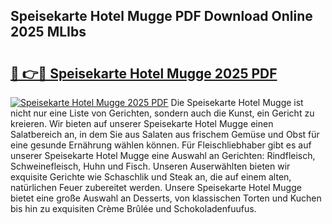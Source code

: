 ## Speisekarte Hotel Mugge PDF Download Online 2025 MLIbs

# <h2><a href="http://gcd7rui.nevu.top/?p=Speisekarte+Hotel+Mugge">🔗 👉🔴 Speisekarte Hotel Mugge 2025 PDF</a></h2>

[![Speisekarte Hotel Mugge 2025 PDF](https://i.imgur.com/dBaPXMq.png)](http://gcd7rui.nevu.top/?p=Speisekarte+Hotel+Mugge)
Die Speisekarte Hotel Mugge ist nicht nur eine Liste von Gerichten, sondern auch die Kunst, ein Gericht zu kreieren. Wir bieten auf unserer Speisekarte Hotel Mugge einen Salatbereich an, in dem Sie aus Salaten aus frischem Gemüse und Obst für eine gesunde Ernährung wählen können. Für Fleischliebhaber gibt es auf unserer Speisekarte Hotel Mugge eine Auswahl an Gerichten: Rindfleisch, Schweinefleisch, Huhn und Fisch. Unseren Auserwählten bieten wir exquisite Gerichte wie Schaschlik und Steak an, die auf einem alten, natürlichen Feuer zubereitet werden. Unsere Speisekarte Hotel Mugge bietet eine große Auswahl an Desserts, von klassischen Torten und Kuchen bis hin zu exquisiten Crème Brûlée und Schokoladenfuufus.
